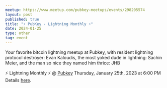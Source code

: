 ```yaml
---
meetup: https://www.meetup.com/pubkey-meetups/events/298205574
layout: post
published: true
title: "⚡ PubKey - Lightning Monthly ⚡"
date: 2024-01-25
type: other
tag: event
---
```

Your favorite bitcoin lightning meetup at Pubkey, with resident lightning protocol destroyer: Evan Kaloudis, the most yoked dude in lightning: Sachin Meier, and the man so nice they named him thrice: JHB

⚡ Lightning Monthly ⚡ @ <a href="https://www.google.com/maps/search/?api=1&query=40.73222%2C%20-74.00002" target="_blank">Pubkey</a> Thursday, January 25th, 2023 at 6:00 PM Details <a href="https://www.meetup.com/pubkey-meetups/events/298205574" target="_blank">here</a>.

